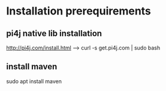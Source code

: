 # Installation prerequirements

## pi4j native lib installation
http://pi4j.com/install.html
-->
curl -s get.pi4j.com | sudo bash

## install maven
sudo apt install maven

